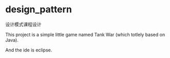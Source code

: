design_pattern
==============

设计模式课程设计

This project is a simple little game named Tank War (which totlely based on Java).

And the ide is eclipse.


